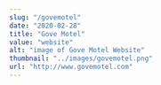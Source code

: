 ```yaml
---
slug: "/govemotel"
date: "2020-02-28"
title: "Gove Motel"
value: "website"
alt: "image of Gove Motel Website"
thumbnail: "../images/govemotel.png"
url: "http://www.govemotel.com"
---
```

